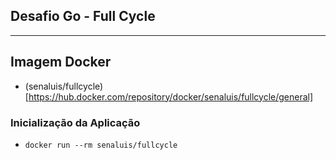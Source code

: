 <!-- # Programming Challenge -->
## Desafio Go - Full Cycle

---
## Imagem Docker
 - (senaluis/fullcycle)[https://hub.docker.com/repository/docker/senaluis/fullcycle/general]

### Inicialização da Aplicação
- ```docker run --rm senaluis/fullcycle```
